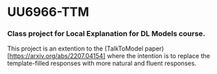 # UU6966-TTM
### Class project for Local Explanation for DL Models course.

This project is an extention to the (TalkToModel paper)[https://arxiv.org/abs/2207.04154] where the intention is to replace the template-filled responses with more natural and fluent responses.
